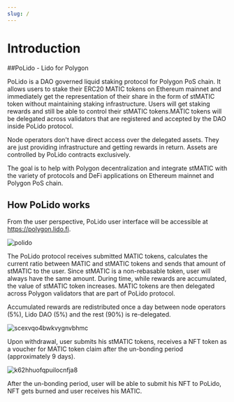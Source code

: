 ```yaml
---
slug: /
---
```


# Introduction

##PoLido - Lido for Polygon

PoLido is a DAO governed liquid staking protocol for Polygon PoS chain. It allows users to stake their ERC20 MATIC tokens 
on Ethereum mainnet and immediately get the representation of their share in the form of stMATIC token without maintaining 
staking infrastructure. Users will get staking rewards and still be able to control their stMATIC tokens.MATIC tokens will 
be delegated across validators that are registered and accepted by the DAO inside PoLido protocol.

Node operators don't have direct access over the delegated assets. 
They are just providing infrastructure and getting rewards in return. 
Assets are controlled by PoLido contracts exclusively.

The goal is to help with Polygon decentralization and integrate stMATIC with the variety of protocols and DeFi 
applications on Ethereum mainnet and Polygon PoS chain.

## How PoLido works
From the user perspective, PoLido user interface will be accessible at https://polygon.lido.fi.

![polido](https://user-images.githubusercontent.com/17001801/153616166-3dae3f72-6783-4a3c-affe-d94a7a2230e6.png)

The PoLido protocol receives submitted MATIC tokens, calculates the current ratio between MATIC and stMATIC tokens 
and sends that amount of stMATIC to the user. Since stMATIC is a non-rebasable token, user will always have the same 
amount. During time, while rewards are accumulated, the value of stMATIC token increases. MATIC tokens are then 
delegated across Polygon validators that are part of PoLido protocol.

Accumulated rewards are redistributed once a day between node operators (5%), Lido DAO (5%) and the rest (90%) is 
re-delegated. 

![scexvqo4bwkvygnvbhmc](https://user-images.githubusercontent.com/17001801/153630647-b219ab3b-b269-4be3-9c75-26776d60b2cf.png)

Upon withdrawal, user submits his stMATIC tokens, receives a NFT token as a voucher for MATIC token claim after the 
un-bonding period (approximately 9 days). 

![k62hhuofqpuilocnfja8](https://user-images.githubusercontent.com/17001801/153630991-2953dd3d-2c1c-4318-b50b-d7d6c8040c12.png)

After the un-bonding period, user will be able to submit his NFT to PoLido, NFT gets burned and user receives his MATIC.
